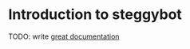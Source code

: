 # Introduction to steggybot

TODO: write [great documentation](http://jacobian.org/writing/great-documentation/what-to-write/)
